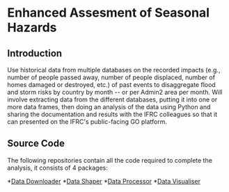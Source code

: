# Enhanced Assesment of Seasonal Hazards

## Introduction

Use historical data from multiple databases on the recorded impacts (e.g., number of people passed away, number of people displaced, number of homes
damaged or destroyed, etc.) of past events to disaggregate flood and storm risks by country by month -- or per Admin2 area per month. Will involve
extracting data from the different databases, putting it into one or more data frames, then doing an analysis of the data using Python and sharing the
documentation and results with the IFRC colleagues so that it can presented on the IFRC's public-facing GO platform. 

## Source Code

The following repositories contain all the code required to complete the analysis, it consists of 4 packages:

*[Data Downloader](https://github.com/UCL-IFRC-IXN4/data_downloader.git)
*[Data Shaper](https://github.com/UCL-IFRC-IXN4/data-shaper.git)
*[Data Processor](https://github.com/UCL-IFRC-IXN4/data-processor.git)
*[Data Visualiser](https://github.com/UCL-IFRC-IXN4/data-downloader.git)
